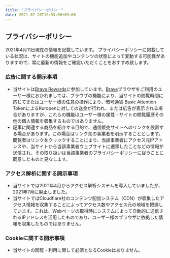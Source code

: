 ```yaml
---
title: "プライバシーポリシー"
date: 2021-07-26T19:53:00+09:00
---
```

## プライバシーポリシー
2021年4月11日現在の情報を記載しています。
プライバシーポリシーに掲載している状況は、サイトの機能追加やコンテンツの状態によって変動する可能性がありますので、常に最新の情報をご確認いただくことをおすすめ致します。

### 広告に関する開示事項
- 当サイトは[Brave Rewards](https://publishers.basicattentiontoken.org/?locale=ja)に参加しています。[Brave](https://brave.com/ja/)ブラウザをご利用のユーザー様におかれましては、ブラウザの機能により、当サイトの閲覧時間に応じてまたはユーザー様の任意の操作により、暗号通貨 Basic Attention TokenによるKuropenに対しての送金が行われ、または広告が表示される場合がありますが、これらの機能はユーザー様の属性・サイトの閲覧履歴その他の個人情報を収集するものではありません。
- 記事に関連する商品を紹介する目的で、通信販売サイトへのリンクを設置する場合があります。この場合はリンク先の事業者を明示することとします。閲覧者はリンクをクリックすることにより、当該事業者にアクセス元IPアドレスや、当サイトから当該事業者ウェブサイトに遷移したことなどの情報が送信され、その取り扱いは当該事業者のプライバシーポリシーに従うことに同意したものと見なします。

### アクセス解析に関する開示事項
- 当サイトでは2021年4月からアクセス解析システムを導入していましたが、2021年7月に廃止しました。
- 当サイトではCloudflare社のコンテンツ配信システム（CDN）が収集したアクセス情報を収集することによってアクセス数やアクセス元の地域を把握しています。これは、Webページの取得時にシステムによって自動的に送信されるIPアドレスを活用したものであり、ユーザー様のブラウザに依拠した情報を収集したものではありません。

### Cookieに関する開示事項
- 当サイトの閲覧・利用に関して必須となるCookieはありません。
